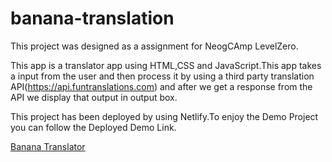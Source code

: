 # banana-translation
This project was designed as a assignment for NeogCAmp LevelZero.

This app is a translator app using HTML,CSS and JavaScript.This app takes a input from the user
and then process it by using a third party translation API(https://api.funtranslations.com) and after we get a response from the API
we display that output in output box.

This project has been deployed by using Netlify.To enjoy the Demo Project you can follow the Deployed Demo
Link.

[Banana Translator](https://banana-translation-sb.netlify.app/ "Banana Translator")
